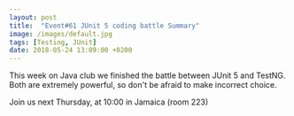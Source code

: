 ```yaml
---
layout: post
title:  "Event#61 JUnit 5 coding battle Summary"
image: /images/default.jpg
tags: [Testing, JUnit]
date: 2018-05-24 13:09:00 +0200
---
```


This week on Java club
we finished the battle between JUnit 5 and TestNG. Both are extremely powerful, so don't be afraid to make incorrect choice. []()

Join us next Thursday, at 10:00 in Jamaica (room 223)

